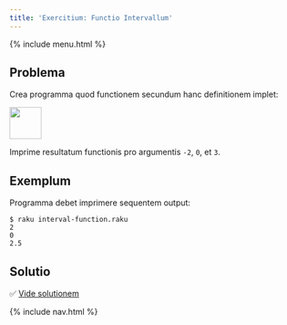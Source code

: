 ```yaml
---
title: 'Exercitium: Functio Intervallum'
---
```


{% include menu.html %}

## Problema

Crea programma quod functionem secundum hanc definitionem implet:

<img src="f.png" style="height: 4em; width: auto" />

Imprime resultatum functionis pro argumentis `-2`, `0`, et `3`.


## Exemplum

Programma debet imprimere sequentem output:

```console
$ raku interval-function.raku
2
0
2.5
```

## Solutio

✅ [Vide solutionem](solution)

{% include nav.html %}